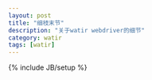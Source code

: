 ```yaml
---
layout: post
title: "细枝末节"
description: "关于watir webdriver的细节"
category: watir
tags: [watir]
---
```

{% include JB/setup %}

